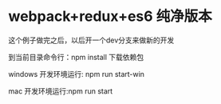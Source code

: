 # webpack+redux+es6 纯净版本

这个例子做完之后，以后开一个dev分支来做新的开发

到当前目录命令行：npm install   下载依赖包

windows 开发环境运行: npm run start-win  

mac 开发环境运行:npm run start